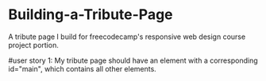 # Building-a-Tribute-Page
A tribute page I build for freecodecamp's responsive web design course project portion.

#user story 1: My tribute page should have an element with a corresponding id="main", which contains all other elements.
